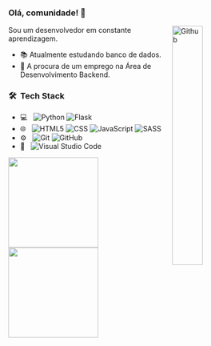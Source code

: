 ### Olá, comunidade! 👋

<img width="35%" align="right" alt="Github" src="https://user-images.githubusercontent.com/48678280/88862734-4903af80-d201-11ea-968b-9c939d88a37c.gif" />

Sou um desenvolvedor em constante aprendizagem.

- 📚 Atualmente estudando banco de dados.
- 👯 A procura de um emprego na Área de Desenvolvimento Backend. 

<h3> 🛠 &nbsp;Tech Stack</h3>

- 💻 &nbsp;
  ![Python](https://img.shields.io/badge/-Python-333333?style=flat&logo=python)
  ![Flask](https://img.shields.io/badge/-Flask-333333?style=flat&logo=flask)
- 🌐 &nbsp;
  ![HTML5](https://img.shields.io/badge/-HTML5-333333?style=flat&logo=HTML5)
  ![CSS](https://img.shields.io/badge/-CSS-333333?style=flat&logo=CSS3&logoColor=1572B6)
  ![JavaScript](https://img.shields.io/badge/-JavaScript-333333?style=flat&logo=javascript)
  ![SASS](https://img.shields.io/badge/-Sass-333333?style=flat&logo=sass)
- ⚙️ &nbsp;
  ![Git](https://img.shields.io/badge/-Git-333333?style=flat&logo=git)
  ![GitHub](https://img.shields.io/badge/-GitHub-333333?style=flat&logo=github)
- 🔧 &nbsp;
  ![Visual Studio Code](https://img.shields.io/badge/-Visual%20Studio%20Code-333333?style=flat&logo=visual-studio-code&logoColor=007ACC)

<a href="https://github.com/TiagoJLeandro">
  <img height="180em" src="https://github-readme-stats.vercel.app/api?username=TiagoJLeandro&show_icons=true&theme=graywhite" />
  <img height="180em" src="https://github-readme-stats.vercel.app/api/top-langs/?username=TiagoJLeandro&theme=graywhite&layout=compact" />
</a>

<br/>
